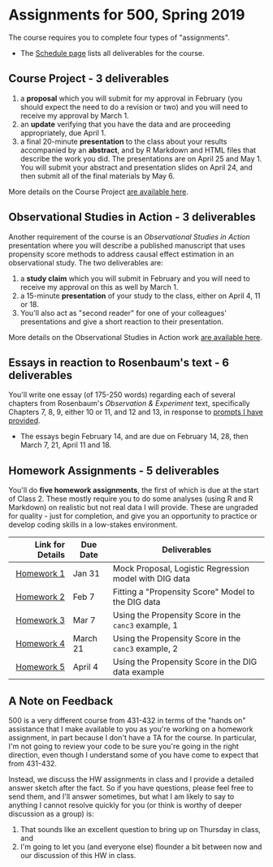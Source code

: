# Assignments for 500, Spring 2019

The course requires you to complete four types of "assignments". 

- The [Schedule page](https://github.com/THOMASELOVE/2019-500/blob/master/SCHEDULE.md) lists all deliverables for the course.

## Course Project - 3 deliverables

1. a **proposal** which you will submit for my approval in February (you should expect the need to do a revision or two) and you will need to receive my approval by March 1.
2. an **update** verifying that you have the data and are proceeding appropriately, due April 1.
3. a final 20-minute **presentation** to the class about your results accompanied by an **abstract**, and by R Markdown and HTML files that describe the work you did. The presentations are on April 25 and May 1. You will submit your abstract and presentation slides on April 24, and then submit all of the final materials by May 6.

More details on the Course Project [are available here](https://github.com/THOMASELOVE/2019-500/tree/master/projects).

## Observational Studies in Action - 3 deliverables

Another requirement of the course is an *Observational Studies in Action* presentation where you will describe a published manuscript that uses propensity score methods to address causal effect estimation in an observational study. The two deliverables are:

1. a **study claim** which you will submit in February and you will need to receive my approval on this as well by March 1.
2. a 15-minute **presentation** of your study to the class, either on April 4, 11 or 18.
3. You'll also act as "second reader" for one of your colleagues' presentations and give a short reaction to their presentation.

More details on the Observational Studies in Action work [are available here](https://github.com/THOMASELOVE/2019-500/tree/master/assignments/OSIA).

## Essays in reaction to Rosenbaum's text - 6 deliverables

You'll write one essay (of 175-250 words) regarding each of several chapters from Rosenbaum's *Observation & Experiment* text, specifically Chapters 7, 8, 9, either 10 or 11, and 12 and 13, in response to [prompts I have provided](https://github.com/THOMASELOVE/2019-500/blob/master/assignments/essayprompts.md). 

- The essays begin February 14, and are due on February 14, 28, then March 7, 21, April 11 and 18. 

## Homework Assignments - 5 deliverables

You'll do **five homework assignments**, the first of which is due at the start of Class 2. These mostly require you to do some analyses (using R and R Markdown) on realistic but not real data I will provide. These are ungraded for quality - just for completion, and give you an opportunity to practice or develop coding skills in a low-stakes environment. 

Link for Details   | Due Date | Deliverables
-----------: | -------- | --------------------------------------------------------------------------
[Homework 1](https://github.com/THOMASELOVE/2019-500/tree/master/assignments/homework1) | Jan 31 | Mock Proposal, Logistic Regression model with DIG data
[Homework 2](https://github.com/THOMASELOVE/2019-500/tree/master/assignments/homework2) | Feb 7 | Fitting a "Propensity Score" Model to the DIG data
[Homework 3](https://github.com/THOMASELOVE/2019-500/tree/master/assignments/homework3) | Mar 7 | Using the Propensity Score in the `canc3` example, 1
[Homework 4](https://github.com/THOMASELOVE/2019-500/tree/master/assignments/homework4) | March 21 | Using the Propensity Score in the `canc3` example, 2
[Homework 5](https://github.com/THOMASELOVE/2019-500/tree/master/assignments/homework5) | April 4 | Using the Propensity Score in the DIG data example

## A Note on Feedback

500 is a very different course from 431-432 in terms of the "hands on" assistance that I make available to you as you're working on a homework assignment, in part because I don't have a TA for the course. In particular, I'm not going to review your code to be sure you're going in the right direction, even though I understand some of you have come to expect that from 431-432.

Instead, we discuss the HW assignments in class and I provide a detailed answer sketch after the fact. So if you have questions, please feel free to send them, and I'll answer sometimes, but what I am likely to say to anything I cannot resolve quickly for you (or think is worthy of deeper discussion as a group) is: 

1. That sounds like an excellent question to bring up on Thursday in class, and 
2. I'm going to let you (and everyone else) flounder a bit between now and our discussion of this HW in class.
